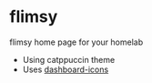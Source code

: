 # flimsy
flimsy home page for your homelab

- Using catppuccin theme
- Uses [dashboard-icons](https://github.com/walkxcode/dashboard-icons)
